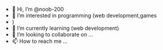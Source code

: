 - 👋 Hi, I’m @noob-200
- 👀 I’m interested in programming (web development,games
- )
- 🌱 I’m currently learning (web development)
- 💞️ I’m looking to collaborate on ...
- 📫 How to reach me ...

<!---
noob-200/noob-200 is a ✨ special ✨ repository because its `README.md` (this file) appears on your GitHub profile.
You can click the Preview link to take a look at your changes.
--->
